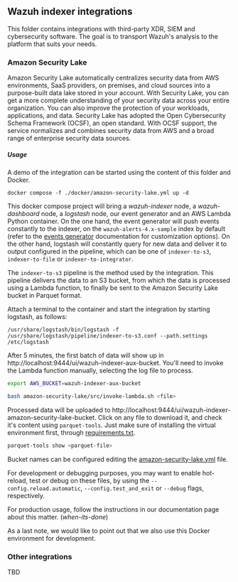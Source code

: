## Wazuh indexer integrations

This folder contains integrations with third-party XDR, SIEM and cybersecurity software. 
The goal is to transport Wazuh's analysis to the platform that suits your needs.

### Amazon Security Lake

Amazon Security Lake automatically centralizes security data from AWS environments, SaaS providers, 
on premises, and cloud sources into a purpose-built data lake stored in your account. With Security Lake, 
you can get a more complete understanding of your security data across your entire organization. You can 
also improve the protection of your workloads, applications, and data. Security Lake has adopted the 
Open Cybersecurity Schema Framework (OCSF), an open standard. With OCSF support, the service normalizes 
and combines security data from AWS and a broad range of enterprise security data sources.

##### Usage

A demo of the integration can be started using the content of this folder and Docker.

```console
docker compose -f ./docker/amazon-security-lake.yml up -d
```

This docker compose project will bring a *wazuh-indexer* node, a *wazuh-dashboard* node, 
a *logstash* node, our event generator and an AWS Lambda Python container. On the one hand, the event generator will push events 
constantly to the indexer, on the `wazuh-alerts-4.x-sample` index by default (refer to the [events 
generator](./tools/events-generator/README.md) documentation for customization options).
On the other hand, logstash will constantly query for new data and deliver it to output configured in the 
pipeline, which can be one of `indexer-to-s3`, `indexer-to-file` or `indexer-to-integrator`.

The `indexer-to-s3` pipeline is the method used by the integration. This pipeline delivers
the data to an S3 bucket, from which the data is processed using a Lambda function, to finally
be sent to the Amazon Security Lake bucket in Parquet format.
<!-- TODO continue with S3 credentials setup -->

Attach a terminal to the container and start the integration by starting logstash, as follows:

```console
/usr/share/logstash/bin/logstash -f /usr/share/logstash/pipeline/indexer-to-s3.conf --path.settings /etc/logstash
```

After 5 minutes, the first batch of data will show up in http://localhost:9444/ui/wazuh-indexer-aux-bucket.
You'll need to invoke the Lambda function manually, selecting the log file to process.

```bash
export AWS_BUCKET=wazuh-indexer-aux-bucket

bash amazon-security-lake/src/invoke-lambda.sh <file>
```

Processed data will be uploaded to http://localhost:9444/ui/wazuh-indexer-amazon-security-lake-bucket. Click on any file to download it,
and check it's content using `parquet-tools`. Just make sure of installing the virtual environment first, through [requirements.txt](./amazon-security-lake/).

```bash
parquet-tools show <parquet-file>
```

Bucket names can be configured editing the [amazon-security-lake.yml](./docker/amazon-security-lake.yml) file.


For development or debugging purposes, you may want to enable hot-reload, test or debug on these files, 
by using the `--config.reload.automatic`, `--config.test_and_exit` or `--debug` flags, respectively.

For production usage, follow the instructions in our documentation page about this matter.
(_when-its-done_)

As a last note, we would like to point out that we also use this Docker environment for development.

### Other integrations

TBD
